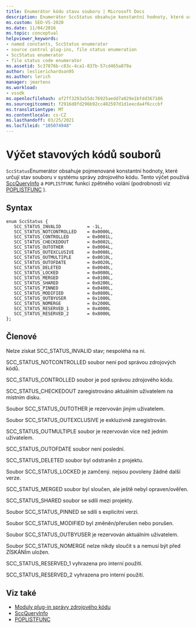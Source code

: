 ```yaml
---
title: Enumerátor kódu stavu souboru | Microsoft Docs
description: Enumerátor SccStatus obsahuje konstantní hodnoty, které určují stav souboru v systému správy zdrojového kódu a používají je SccQueryInfo a POPLISTFUNC.
ms.custom: SEO-VS-2020
ms.date: 11/04/2016
ms.topic: conceptual
helpviewer_keywords:
- named constants, SccStatus enumerator
- source control plug-ins, file status enumeration
- SccStatus enumerator
- file status code enumerator
ms.assetid: 5c37876b-c83c-4ca1-837b-57cd465a879a
author: leslierichardson95
ms.author: lerich
manager: jmartens
ms.workload:
- vssdk
ms.openlocfilehash: af2ff3293a55dc76925aedd7a029e1bfdd367186
ms.sourcegitcommit: f2916d8fd296b92cc402597d1d1eecda4f6cccbf
ms.translationtype: MT
ms.contentlocale: cs-CZ
ms.lasthandoff: 03/25/2021
ms.locfileid: "105074948"
---
```

# <a name="file-status-code-enumerator"></a>Výčet stavových kódů souborů
`SccStatus`Enumerátor obsahuje pojmenované konstantní hodnoty, které určují stav souboru v systému správy zdrojového kódu. Tento výčet používá [SccQueryInfo](../extensibility/sccqueryinfo-function.md) a `POPLISTFUNC` funkci zpětného volání (podrobnosti viz [POPLISTFUNC](../extensibility/poplistfunc.md) ).

## <a name="syntax"></a>Syntax

```
enum SccStatus {
   SCC_STATUS_INVALID          = -1L,
   SCC_STATUS_NOTCONTROLLED    = 0x0000L,
   SCC_STATUS_CONTROLLED       = 0x0001L,
   SCC_STATUS_CHECKEDOUT       = 0x0002L,
   SCC_STATUS_OUTOTHER         = 0x0004L,
   SCC_STATUS_OUTEXCLUSIVE     = 0x0008L,
   SCC_STATUS_OUTMULTIPLE      = 0x0010L,
   SCC_STATUS_OUTOFDATE        = 0x0020L,
   SCC_STATUS_DELETED          = 0x0040L,
   SCC_STATUS_LOCKED           = 0x0080L,
   SCC_STATUS_MERGED           = 0x0100L,
   SCC_STATUS_SHARED           = 0x0200L,
   SCC_STATUS_PINNED           = 0x0400L,
   SCC_STATUS_MODIFIED         = 0x0800L,
   SCC_STATUS_OUTBYUSER        = 0x1000L
   SCC_STATUS_NOMERGE          = 0x2000L
   SCC_STATUS_RESERVED_1       = 0x4000L
   SCC_STATUS_RESERVED_2       = 0x8000L
};
```

## <a name="members"></a>Členové
 Nelze získat SCC_STATUS_INVALID stav; nespoléhá na ni.

 SCC_STATUS_NOTCONTROLLED soubor není pod správou zdrojových kódů.

 SCC_STATUS_CONTROLLED soubor je pod správou zdrojového kódu.

 SCC_STATUS_CHECKEDOUT zaregistrováno aktuálním uživatelem na místním disku.

 Soubor SCC_STATUS_OUTOTHER je rezervován jiným uživatelem.

 Soubor SCC_STATUS_OUTEXCLUSIVE je exkluzivně zaregistrován.

 SCC_STATUS_OUTMULTIPLE soubor je rezervován více než jedním uživatelem.

 SCC_STATUS_OUTOFDATE soubor není poslední.

 SCC_STATUS_DELETED soubor byl odstraněn z projektu.

 Soubor SCC_STATUS_LOCKED je zamčený. nejsou povoleny žádné další verze.

 SCC_STATUS_MERGED soubor byl sloučen, ale ještě nebyl opraven/ověřen.

 SCC_STATUS_SHARED soubor se sdílí mezi projekty.

 Soubor SCC_STATUS_PINNED se sdílí s explicitní verzí.

 Soubor SCC_STATUS_MODIFIED byl změněn/přerušen nebo porušen.

 Soubor SCC_STATUS_OUTBYUSER je rezervován aktuálním uživatelem.

 Soubor SCC_STATUS_NOMERGE nelze nikdy sloučit s a nemusí být před ZÍSKÁNÍm uložen.

 SCC_STATUS_RESERVED_1 vyhrazena pro interní použití.

 SCC_STATUS_RESERVED_2 vyhrazena pro interní použití.

## <a name="see-also"></a>Viz také
- [Moduly plug-in správy zdrojového kódu](../extensibility/source-control-plug-ins.md)
- [SccQueryInfo](../extensibility/sccqueryinfo-function.md)
- [POPLISTFUNC](../extensibility/poplistfunc.md)
